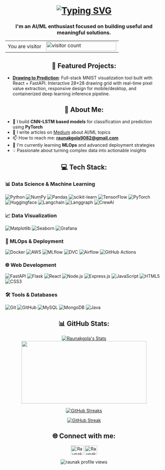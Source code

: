 <h1 align="center"><a href="https://git.io/typing-svg"><img src="https://readme-typing-svg.demolab.com?font=Fira+Code&size=28&duration=3000&pause=1000&center=true&width=435&lines=Hi%2C+I'm+Raunak+Gola" alt="Typing SVG" /></a> </h1>

<h3 align="center">I'm an AI/ML enthusiast focused on building useful and meaningful solutions.</h3>

<table align="center">
  <tr>
    <td>You are visitor</td>
    <td><img src="https://profile-counter.glitch.me/raunakgola/count.svg" alt="visitor count" height="30" width="224" /></td>
  </tr>
</table>

<h2 align="center"><b>🚀 Featured Projects:</b></h2>

- **[Drawing to Prediction](https://github.com/raunakgola/MNIST-Studio)**: Full-stack MNIST visualization tool built with React + FastAPI. Interactive 28×28 drawing grid with real-time pixel value extraction, responsive design for mobile/desktop, and containerized deep learning inference pipeline.

<h2 align="center"><b>🧠 About Me:</b></h2>

- 🔬 I build **CNN-LSTM based models** for classification and prediction using **PyTorch**
- 📝 I write articles on [Medium](https://medium.com/@raunakgola123) about AI/ML topics
- 📫 How to reach me: **raunakgola9082@gmail.com**
- 🌱 I'm currently learning **MLOps** and advanced deployment strategies
- 💡 Passionate about turning complex data into actionable insights

<h2 align="center"><b>💻 Tech Stack:</b></h2>

### 📊 Data Science & Machine Learning
![Python](https://img.shields.io/badge/python-3670A0?style=flat&logo=python&logoColor=ffdd54) ![NumPy](https://img.shields.io/badge/numpy-%23013243.svg?style=flat&logo=numpy&logoColor=white) ![Pandas](https://img.shields.io/badge/pandas-%23150458.svg?style=flat&logo=pandas&logoColor=white) ![scikit-learn](https://img.shields.io/badge/scikit--learn-%23ed9541.svg?style=flat&logo=scikit-learn&logoColor=white) ![TensorFlow](https://img.shields.io/badge/TensorFlow-%23FF6F00.svg?style=flat&logo=TensorFlow&logoColor=white) ![PyTorch](https://img.shields.io/badge/PyTorch-%23DE3412.svg?style=flat&logo=PyTorch&logoColor=white) ![Huggingface](https://img.shields.io/badge/Huggingface-%23Febc0e.svg?style=flat&logo=Huggingface&logoColor=white) ![Langchain](https://img.shields.io/badge/Langchain-%231c3c3c.svg?style=flat&logo=Langchain&logoColor=white) ![Langgraph](https://img.shields.io/badge/Langgraph-%23234a4a.svg?style=flat&logo=Langgraph&logoColor=white) ![CrewAI](https://img.shields.io/badge/CrewAI-%23ff5a50.svg?style=flat&logo=CrewAI&logoColor=white)

### 📈 Data Visualization
![Matplotlib](https://img.shields.io/badge/Matplotlib-%23ffffff.svg?style=flat&logo=Matplotlib&logoColor=black) ![Seaborn](https://img.shields.io/badge/Seaborn-%237db0bc.svg?style=flat&logo=python&logoColor=white) ![Grafana](https://img.shields.io/badge/grafana-%23f16525.svg?style=flat&logo=grafana&logoColor=white)

### 🚀 MLOps & Deployment
![Docker](https://img.shields.io/badge/docker-%230db7ed.svg?style=flat&logo=docker&logoColor=white) ![AWS](https://img.shields.io/badge/AWS-%23FF9900.svg?style=flat&logo=amazon-aws&logoColor=white) ![MLflow](https://img.shields.io/badge/MLflow-%230092e0.svg?style=flat&logo=MLflow&logoColor=white) ![DVC](https://img.shields.io/badge/DVC-%238354c6.svg?style=flat&logo=DVC&logoColor=white) ![Airflow](https://img.shields.io/badge/Airflow-%2300ad46.svg?style=flat&logo=Apache%20Airflow&logoColor=white) ![GitHub Actions](https://img.shields.io/badge/github%20actions-%232671E5.svg?style=flat&logo=githubactions&logoColor=white)

### 🌐 Web Development
![FastAPI](https://img.shields.io/badge/FastAPI-%2304988a.svg?style=flat&logo=FastAPI&logoColor=white) ![Flask](https://img.shields.io/badge/Flask-%231f1f1f.svg?style=flat&logo=Flask&logoColor=white) ![React](https://img.shields.io/badge/react-%2320232a.svg?style=flat&logo=react&logoColor=%2361DAFB) ![Node.js](https://img.shields.io/badge/node.js-6DA55F?style=flat&logo=node.js&logoColor=white) ![Express.js](https://img.shields.io/badge/express.js-%23404d59.svg?style=flat&logo=express&logoColor=%2361DAFB) ![JavaScript](https://img.shields.io/badge/javascript-%23323330.svg?style=flat&logo=javascript&logoColor=%23F7DF1E) ![HTML5](https://img.shields.io/badge/html5-%23E34F26.svg?style=flat&logo=html5&logoColor=white) ![CSS3](https://img.shields.io/badge/css3-%231572B6.svg?style=flat&logo=css3&logoColor=white)

### 🛠️ Tools & Databases
![Git](https://img.shields.io/badge/git-%23F05033.svg?style=flat&logo=git&logoColor=white) ![GitHub](https://img.shields.io/badge/github-%23121011.svg?style=flat&logo=github&logoColor=white) ![MySQL](https://img.shields.io/badge/mysql-4479A1.svg?style=flat&logo=mysql&logoColor=white) ![MongoDB](https://img.shields.io/badge/MongoDB-%234ea94b.svg?style=flat&logo=mongodb&logoColor=white) ![Java](https://img.shields.io/badge/java-%23ED8B00.svg?style=flat&logo=openjdk&logoColor=white)

<h2 align="center"><b>📊 GitHub Stats:</b></h2>

<div align="center">
  
[![Raunakgola's Stats](https://github-readme-stats.vercel.app/api?username=Raunakgola&theme=react&show_icons=true&hide_border=false&count_private=true)](https://github.com/raunakgola) 
<img width="400" height="200" src="https://github-readme-stats.vercel.app/api/top-langs/?username=raunakgola&size_weight=0.15&count_weight=0.5&layout=compact&theme=react">

[![GitHub Streaks](https://streak-stats.demolab.com?user=raunakgola&theme=react&border_radius=4.3&short_numbers=true)](https://github.com/raunakgola)

<a href="https://git.io/streak-stats"><img src="https://streak-stats.demolab.com?user=raunakgola&theme=react" alt="GitHub Streak" /></a>



</div>
<h2 align="center"><b>🌐 Connect with me:</b></h2>
<p align="center">
<a href="https://www.linkedin.com/in/raunak-gola-a61b60293/" target="blank"><img align="center" src="https://raw.githubusercontent.com/rahuldkjain/github-profile-readme-generator/master/src/images/icons/Social/linked-in-alt.svg" alt="Raunak Gola LinkedIn" height="30" width="40" /></a>
<a href="https://medium.com/@raunakgola123" target="blank"><img align="center" src="https://raw.githubusercontent.com/rahuldkjain/github-profile-readme-generator/master/src/images/icons/Social/medium.svg" alt="Raunak Gola Medium" height="30" width="40" /></a>
</p>

<p align="center"> 
  <img src="https://komarev.com/ghpvc/?username=raunakgola&label=Profile%20views&color=0e75b6&style=flat" alt="raunak profile views" /> 
</p>
